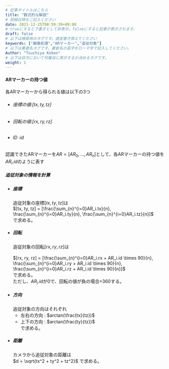 ```yaml
---
# 記事タイトルはこちら
title: "数式的な解説"
# 投稿日時をご記入ください
date: 2021-12-25T08:59:39+09:00
# trueにすると下書きとして非表示。falseにすると記事が表示されます。
draft: false
# 以下は検索用のタグです。適宜書き換えてください
keywords: ["画像処理","ARマーカー","追従対象"]
# 以下は著者名タグです。著者名の苗字をローマ字で記入してください。
Author: "Tsuchiya Koken"
# 以下は目次において何番目に表示するか決めるタグです。
weight: 1
---
```

<script type="text/javascript" async
  src="https://cdnjs.cloudflare.com/ajax/libs/mathjax/2.7.1/MathJax.js?config=TeX-AMS-MML_HTMLorMML">
  MathJax.Hub.Config({
  tex2jax: {
    inlineMath: [['$','$'], ['\\(','\\)']],
    displayMath: [['$$','$$'], ['\\[','\\]']],
    processEscapes: true,
    processEnvironments: true,
    skipTags: ['script', 'noscript', 'style', 'textarea', 'pre'],
    TeX: { equationNumbers: { autoNumber: "AMS" },
         extensions: ["AMSmath.js", "AMSsymbols.js"] }
  }
  });
  MathJax.Hub.Queue(function() {
    // Fix <code> tags after MathJax finishes running. This is a
    // hack to overcome a shortcoming of Markdown. Discussion at
    // https://github.com/mojombo/jekyll/issues/199
    var all = MathJax.Hub.getAllJax(), i;
    for(i = 0; i < all.length; i += 1) {
        all[i].SourceElement().parentNode.className += ' has-jax';
    }
  });

  MathJax.Hub.Config({
  // Autonumbering by mathjax
  TeX: { equationNumbers: { autoNumber: "AMS" } }
  });
</script> 

#### ARマーカーの持つ値
各ARマーカーから得られる値は以下の3つ<br>
- ###### 座標の値:$[tx, ty, tz]$
- ###### 回転の値:$[rx, ry, rz]$
- ###### ID      :$id$<br>

認識できたARマーカーを$AR = [AR_0, \ldots , AR_n]$として、各ARマーカーの持つ値を$AR_i.id$のように表す<br>
##### 追従対象の情報を計算
- ##### 座標
  追従対象の座標$[tx,ty,tz]$は<br>
  $[tx, ty, tz] = [\frac{\sum_{n}^{i=0}AR_i.tx}{n},
                   \frac{\sum_{n}^{i=0}AR_i.ty}{n},
                   \frac{\sum_{n}^{i=0}AR_i.tz}{n}]$<br>
  で求める。
- ##### 回転
  追従対象の回転$[rx,ry,rz]$は<br>  
  $[rx, ry, rz] = [\frac{\sum_{n}^{i=0}AR_i.rx + AR_i.id \times 90}{n},
                   \frac{\sum_{n}^{i=0}AR_i.ry + AR_i.id \times 90}{n},
                   \frac{\sum_{n}^{i=0}AR_i.rz + AR_i.id \times 90}{n}]$<br>
    で求める。<br>
    ただし、$AR_i.id$が$0$で、回転の値が負の場合$+360$する。
- ##### 方向
  追従対象の方向はそれぞれ
  - 左右の方向 : $arctan(\frac{tx}{tz})$
  - 上下の方向 : $arctan(\frac{ty}{tz})$  
  で求める。
- ##### 距離
  カメラから追従対象の距離は<br>
  $d = \sqrt{tx^2 + ty^2 + tz^2}$
  で求める。